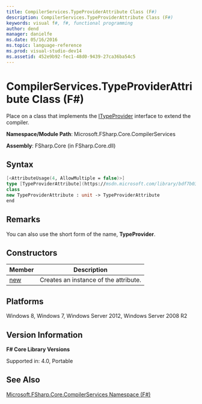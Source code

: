 ```yaml
---
title: CompilerServices.TypeProviderAttribute Class (F#)
description: CompilerServices.TypeProviderAttribute Class (F#)
keywords: visual f#, f#, functional programming
author: dend
manager: danielfe
ms.date: 05/16/2016
ms.topic: language-reference
ms.prod: visual-studio-dev14
ms.assetid: 452e9b92-fec1-48d0-9439-27ca36ba54c5 
---
```


# CompilerServices.TypeProviderAttribute Class (F#)

Place on a class that implements the [ITypeProvider](https://msdn.microsoft.com/library/2c2b0571-843d-4a7d-95d4-0a7510ed5e2f) interface to extend the compiler.

**Namespace/Module Path**: Microsoft.FSharp.Core.CompilerServices

**Assembly**: FSharp.Core (in FSharp.Core.dll)


## Syntax

```fsharp
[<AttributeUsage(4, AllowMultiple = false)>]
type [TypeProviderAttribute](https://msdn.microsoft.com/library/bdf7b036-7490-4ace-b79f-c5f1b1b37947) =
class
new TypeProviderAttribute : unit -> TypeProviderAttribute
end
```

## Remarks
You can also use the short form of the name, **TypeProvider**.


## Constructors


|Member|Description|
|------|-----------|
|[new](https://msdn.microsoft.com/library/87a0c691-4d56-4c67-b718-0eceff4e2d72)|Creates an instance of the attribute.|

## Platforms
Windows 8, Windows 7, Windows Server 2012, Windows Server 2008 R2


## Version Information
**F# Core Library Versions**

Supported in: 4.0, Portable




## See Also
[Microsoft.FSharp.Core.CompilerServices Namespace &#40;F&#35;&#41;](Microsoft.FSharp.Core.CompilerServices-Namespace-%5BFSharp%5D.md)

